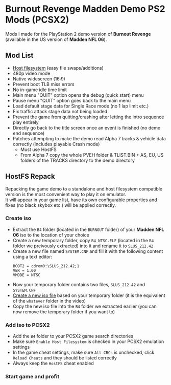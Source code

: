 # Burnout Revenge Madden Demo PS2 Mods (PCSX2)

Mods I made for the PlayStation 2 demo version of **Burnout Revenge** (available in the US version of **Madden NFL 06**).

## Mod List
- [Host filesystem](https://github.com/Nahelam/PCSX2-HostFS-Patches/tree/main/Criterion%20Games#setting-up-pcsx2) (easy file swaps/additions)
- 480p video mode
- Native widescreen (16:9)
- Prevent boot TLB miss errors
- No in-game idle time limit
- Main menu "QUIT" option opens the debug (quick start) menu
- Pause menu "QUIT" option goes back to the main menu
- Load default stage data for Single Race mode (no 1 lap limit etc.)
- Fix traffic attack stage data not being loaded
- Prevent the game from quitting/crashing after letting the intro sequence play entirely
- Directly go back to the title screen once an event is finished (no demo end sequence)
- Patches attempting to make the demo read Alpha 7 tracks & vehicle data correctly (includes playable Crash mode)
  - Must use HostFS
  - From Alpha 7 copy the whole PVEH folder & TLIST.BIN + AS, EU, US folders of the TRACKS directory to the demo directory

## HostFS Repack

Repacking the game demo to a standalone and host filesystem compatible version is the most convenient way to play it on emulator.\
It will appear in your game list, have its own configurable properties and fixes (no black skybox etc.) will be applied correctly.

### Create iso

- Extract the `B4` folder (located in the `BURNOUT` folder) of your **Madden NFL 06** iso to the location of your choice
- Create a new temporary folder, copy `B4_NTSC.ELF` (located in the `B4` folder we preivously extracted) into it and rename it to `SLUS_212.42`
- Create a new file named `SYSTEM.CNF` and fill it with the following content using a text editor:
   ```
   BOOT2 = cdrom0:\SLUS_212.42;1
   VER = 1.00
   VMODE = NTSC
   ```
- Now your temporary folder contains two files, `SLUS_212.42` and `SYSTEM.CNF`
- [Create a new iso file](https://github.com/Nahelam/PCSX2-HostFS-Patches/tree/main/Criterion%20Games#additional-steps-optional) based on your temporary folder (it is the equivalent of the `whatever` folder in the video)
- Copy the new iso file into the `B4` folder we extracted earlier (you can now remove the temporary folder if you want to)

### Add iso to PCSX2

- Add the `B4` folder to your PCSX2 game search directories
- Make sure `Enable Host Filesystem` is checked in your PCSX2 emulation settings
- In the game cheat settings, make sure `All CRCs` is unchecked, click `Reload Cheats` and they should be listed correctly
- Always keep the `HostFS` cheat enabled

### Start game and profit
